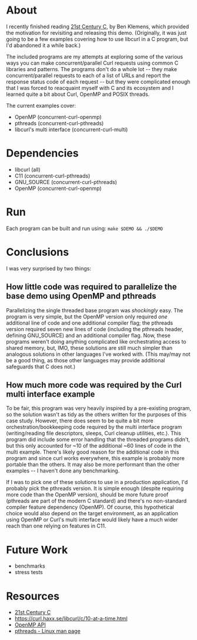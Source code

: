 # About
I recently finished reading [21st Century C](http://shop.oreilly.com/product/0636920033677.do), by Ben Klemens, which provided 
the motivation for revisiting and releasing this demo. (Originally, it was just 
going to be a few examples covering how to use libcurl in a C program, but I'd 
abandoned it a while back.)

The included programs are my attempts at exploring some of the various ways you 
can make concurrent/parallel Curl requests using common C libraries and 
patterns. The programs don't do a whole lot -- they make concurrent/parallel 
requests to each of a list of URLs and report the response status code of each 
request -- but they were complicated enough that I was forced to reacquaint 
myself with C and its ecosystem and I learned quite a bit about Curl, OpenMP 
and POSIX threads.

The current examples cover:

- OpenMP (concurrent-curl-openmp)
- pthreads (concurrent-curl-pthreads)
- libcurl's multi interface (concurrent-curl-multi)

# Dependencies
- libcurl (all)
- C11 (concurrent-curl-pthreads)
- GNU_SOURCE (concurrent-curl-pthreads)
- OpenMP (concurrent-curl-openmp)

# Run
Each program can be built and run using: `make $DEMO && ./$DEMO`

# Conclusions

I was very surprised by two things:

## How little code was required to parallelize the base demo using OpenMP and pthreads

Parallelizing the single threaded base program was _shockingly_ easy. The program is very simple, but the OpenMP version only required _one_ additional line of code and one additional compiler flag; the pthreads version required seven new lines of code (including the pthreads header, defining GNU_SOURCE) and an additional compiler flag. Now, these programs weren't doing anything complicated like orchestrating access to shared memory, but, IMO, these solutions are still much simpler than analogous solutions in other languages I've worked with. (This may/may not be a good thing, as those other languages may provide additional safeguards that C does not.)

## How much more code was required by the Curl multi interface example

To be fair, this program was very heavily inspired by a pre-existing program, so the solution wasn't as tidy as the others written for the purposes of this case study. However, there does seem to be quite a bit more orchestration/bookkeeping code required by the multi interface program (writing/reading file descriptors, sleeps, Curl cleanup utilities, etc.). This program did include some error handling that the threaded programs didn't, but this only accounted for ~10 of the additional ~60 lines of code in the multi example. There's likely good reason for the additional code in this program and since curl works everywhere, this example is probably more portable than the others. It may also be more performant than the other examples -- I haven't done any benchmarking.

If I was to pick one of these solutions to use in a production application, I'd probably pick the pthreads version. It is simple enough (despite requiring more code than the OpenMP version), should be more future proof (pthreads are part of the modern C standard) and there's no non-standard compiler feature dependency (OpenMP). Of course, this hypothetical choice would also depend on the target environment, as an application using OpenMP or Curl's multi interface would likely have a much wider reach than one relying on features in C11.

# Future Work
- benchmarks
- stress tests

# Resources
- [21st Century C](http://shop.oreilly.com/product/0636920033677.do)
- https://curl.haxx.se/libcurl/c/10-at-a-time.html
- [OpenMP API](https://docs.oracle.com/cd/E19059-01/stud.10/819-0501/1_Summary.html)
- [pthreads - Linux man page](https://linux.die.net/man/7/pthreads)

